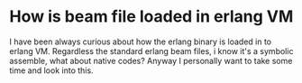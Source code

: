 How is beam file loaded in erlang VM
=======
I have been always curious about how the erlang binary is loaded in to erlang VM. Regardless the standard erlang beam files, i know it's a symbolic assemble, what about native codes?
Anyway I personally want to take some time and look into this. 

